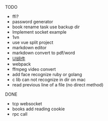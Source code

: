 

TODO
- ffi?
- password generator
- book rename task use backup dir 
- Implement socket example
- 1vn
- use vue split project
- markdown editor
- markdown convert to pdf/word
- [UI组件](https://pandao.github.io/planeui/components/)
- webpack
- ffmpeg video convert
- add face recognize ruby or golang
- c lib can not recognize in dir on mac
- read previous line of a file (no direct method)




DONE
- tcp websocket
- books add reading cookie
- rpc call
